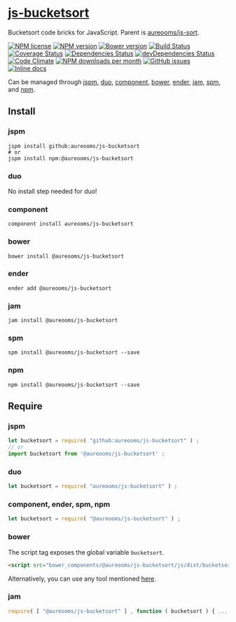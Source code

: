 [js-bucketsort](http://aureooms.github.io/js-bucketsort)
==

Bucketsort code bricks for JavaScript. Parent is
[aureooms/js-sort](https://github.com/aureooms/js-sort).

[![NPM license](https://img.shields.io/npm/l/@aureooms/js-bucketsort.svg?style=flat)](https://raw.githubusercontent.com/aureooms/js-bucketsort/master/LICENSE)
[![NPM version](https://img.shields.io/npm/v/@aureooms/js-bucketsort.svg?style=flat)](https://www.npmjs.org/package/@aureooms/js-bucketsort)
[![Bower version](https://img.shields.io/bower/v/@aureooms/js-bucketsort.svg?style=flat)](http://bower.io/search/?q=@aureooms/js-bucketsort)
[![Build Status](https://img.shields.io/travis/aureooms/js-bucketsort.svg?style=flat)](https://travis-ci.org/aureooms/js-bucketsort)
[![Coverage Status](https://img.shields.io/coveralls/aureooms/js-bucketsort.svg?style=flat)](https://coveralls.io/r/aureooms/js-bucketsort)
[![Dependencies Status](https://img.shields.io/david/aureooms/js-bucketsort.svg?style=flat)](https://david-dm.org/aureooms/js-bucketsort#info=dependencies)
[![devDependencies Status](https://img.shields.io/david/dev/aureooms/js-bucketsort.svg?style=flat)](https://david-dm.org/aureooms/js-bucketsort#info=devDependencies)
[![Code Climate](https://img.shields.io/codeclimate/github/aureooms/js-bucketsort.svg?style=flat)](https://codeclimate.com/github/aureooms/js-bucketsort)
[![NPM downloads per month](https://img.shields.io/npm/dm/@aureooms/js-bucketsort.svg?style=flat)](https://www.npmjs.org/package/@aureooms/js-bucketsort)
[![GitHub issues](https://img.shields.io/github/issues/aureooms/js-bucketsort.svg?style=flat)](https://github.com/aureooms/js-bucketsort/issues)
[![Inline docs](http://inch-ci.org/github/aureooms/js-bucketsort.svg?branch=master&style=shields)](http://inch-ci.org/github/aureooms/js-bucketsort)

Can be managed through [jspm](https://github.com/jspm/jspm-cli),
[duo](https://github.com/duojs/duo),
[component](https://github.com/componentjs/component),
[bower](https://github.com/bower/bower),
[ender](https://github.com/ender-js/Ender),
[jam](https://github.com/caolan/jam),
[spm](https://github.com/spmjs/spm),
and [npm](https://github.com/npm/npm).

## Install

### jspm
```terminal
jspm install github:aureooms/js-bucketsort
# or
jspm install npm:@aureooms/js-bucketsort
```
### duo
No install step needed for duo!

### component
```terminal
component install aureooms/js-bucketsort
```

### bower
```terminal
bower install @aureooms/js-bucketsort
```

### ender
```terminal
ender add @aureooms/js-bucketsort
```

### jam
```terminal
jam install @aureooms/js-bucketsort
```

### spm
```terminal
spm install @aureooms/js-bucketsort --save
```

### npm
```terminal
npm install @aureooms/js-bucketsort --save
```

## Require
### jspm
```js
let bucketsort = require( "github:aureooms/js-bucketsort" ) ;
// or
import bucketsort from '@aureooms/js-bucketsort' ;
```
### duo
```js
let bucketsort = require( "aureooms/js-bucketsort" ) ;
```

### component, ender, spm, npm
```js
let bucketsort = require( "@aureooms/js-bucketsort" ) ;
```

### bower
The script tag exposes the global variable `bucketsort`.
```html
<script src="bower_components/@aureooms/js-bucketsort/js/dist/bucketsort.min.js"></script>
```
Alternatively, you can use any tool mentioned [here](http://bower.io/docs/tools/).

### jam
```js
require( [ "@aureooms/js-bucketsort" ] , function ( bucketsort ) { ... } ) ;
```
